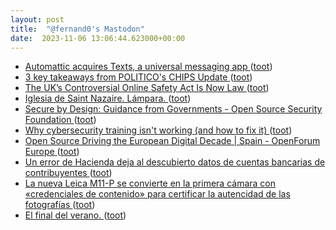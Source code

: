 ```yaml
---
layout: post
title:  "@fernand0's Mastodon"
date:  2023-11-06 13:06:44.623000+00:00
---
```

*  [Automattic acquires Texts, a universal messaging app ](https://www.theverge.com/2023/10/24/23928685/automattic-texts-acquisition-universal-messagin) ([toot](https://mastodon.social/@fernand0/111363752238924358))
*  [3 key takeaways from POLITICO's CHIPS Update ](https://www.politico.com/news/2023/10/24/3-key-takeaways-politico-chips-update-0012321) ([toot](https://mastodon.social/@fernand0/111363576697806799))
*  [The UK’s Controversial Online Safety Act Is Now Law ](https://www.wired.com/story/the-uks-controversial-online-safety-act-is-now-law) ([toot](https://mastodon.social/@fernand0/111363351812534877))
*  [Iglesia de Saint Nazaire. Lámpara. ](https://www.flickr.com/photos/fernand0/53304781514) ([toot](https://mastodon.social/@fernand0/111363286458029101))
*  [Secure by Design: Guidance from Governments - Open Source Security Foundation ](https://openssf.org/blog/2023/10/23/secure-by-design-guidance-from-governments) ([toot](https://mastodon.social/@fernand0/111363058031918942))
*  [Why cybersecurity training isn't working (and how to fix it) ](https://securityintelligence.com/articles/why-cybersecurity-training-isnt-working-and-how-to-fix-it) ([toot](https://mastodon.social/@fernand0/111362790635880286))
*  [Open Source Driving the European Digital Decade \| Spain - OpenForum Europe ](https://openforumeurope.org/event/open-source-driving-the-european-digital-decade-spain) ([toot](https://mastodon.social/@fernand0/111362740799840524))
*  [Un error de Hacienda deja al descubierto datos de cuentas bancarias de contribuyentes ](https://andaluciainformacion.es/velez-malaga/1394742/un-error-de-hacienda-deja-al-descubierto-datos-de-cuentas-bancarias-de-contribuyentes) ([toot](https://mastodon.social/@fernand0/111359616377920603))
*  [La nueva Leica M11-P se convierte en la primera cámara con «credenciales de contenido» para certificar la autencidad de las fotografías ](https://www.photolari.com/la-nueva-leica-m11-p-se-convierte-en-la-primera-camara-con-credenciales-de-contenido-para-certificar-la-autencidad-de-las-fotografias) ([toot](https://mastodon.social/@fernand0/111359386245432573))
*  [El final del verano. ](https://avecesunafoto.wordpress.com/2023/11/05/el-final-del-verano-3) ([toot](https://mastodon.social/@fernand0/111359195079609567))
